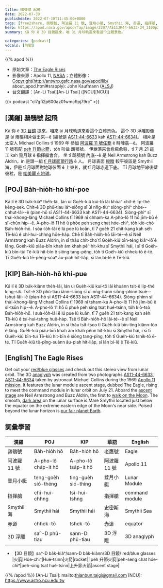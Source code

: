 ```yaml
---
title: 鴟鴞號 起飛
date: 2022-07-30
publishdate: 2022-07-30T11:45:00+0800
tags: [free2share, 鴟鴞號, 阿波羅 11 號, 登月小艇, Smythii 海, 赤道, 指揮艙, 3D 浮雕, 3D 目鏡, 火箭]
hero: https://apod.nasa.gov/apod/fap/image/2207/AS11JK44-6633-34_1100px.jpg
summary: Kā 你 ê 3D 目鏡提來，咱 ùi 月球軌道來看這个立體景色。

categories: [podcast]
vocals: [阿錕]
---
```


{{% apod %}}

- 原始文章：[The Eagle Rises](https://apod.nasa.gov/apod/ap220730.html)
- 影像來源：Apollo 11, [NASA](http://www.nasa.gov/)；立體影像：[Copyright](http://antwrp.gsfc.nasa.gov/apod/lib/
about_apod.html#srapply): John Kaufmann ([ALSJ](http://history.nasa.gov/alsj/))
- 台文翻譯：[An-Li Tsai][An-Li Tsai] ([NCU][NCU])

{{< podcast "cl7gfi2p600az01wmc9pj79rc" >}}

## [漢羅] 鴟鴞號 起飛
Kā 你 ê [3D 目鏡][red/blue glasses] 提來，咱來 ùi 月球軌道來看這个立體景色。
這个 3D 浮雕影像是 ùi 兩張相片做出來--ê (編號是 [AS11-44-6633][AS11-44-6633] kah [AS11-44-6634][AS11-44-6634])。
相片是 太空人 Michael Collins tī 1969 年 參加 [阿波羅 11 號任務][Apollo 11 mission] ê 時陣翕--ê。
阿波羅 11 號有配 [peh 升節火箭][ascent stage]，to̍h 叫做 鴟鴞號。
伊紲落來會愈飛愈懸，tī 7 月 21 這工 kah 踅月球 ê 指揮艙會合。
坐 tī 鴟鴞號 內底--ê 是 Neil Armstrong kah Buzz Aldrin，in 是頭一組 [tī 月球面頂行路][walk on the Moon] ê 人。
月球表面 [較暗][dark area] 較平彼區是 Smythii 海，伊是 tī 月球面對地球彼面 ê 上東爿，就 tī 月球赤道下底。
Tī 月球地平線後壁彼粒，是 [咱美麗 ê 地球][our fair planet Earth]。


## [POJ] Ba̍h-hio̍h-hō khí-poe
Kā lí ê 3D ba̍k-kiàⁿ the̍h-lâi, lán ùi Goe̍h-kiû kúi-tō lâi khòaⁿ chit-ê li̍p-thé kéng-sek.
Chit-ê 3D phû-tiau iáⁿ-siōng sī ùi nn̄g-tiuⁿ siòng-phìⁿ chòe--chhut-lâi--ê (pian-hō sī AS11-44-6633 kah AS11-44-6634).
Siòng-phìⁿ sī thài-khong-lâng Michael Collins tī 1969 nî chham-ka A-pho-lô 11 hō jīm-bū ê sî-chūn hip--ê.
A-pho-lô 11 hō ū phòe peh seng chat hóe-chìⁿ, to̍h kiò-chò Ba̍h-hio̍h-hō.
I sòa-lo̍h-lâi ē lú poe lú koân, tī 7 goe̍h 21 chit-kang kah se̍h Tē-kiû ê chí-hui-chhng hōe-ha̍p.
Chē tī Ba̍h-hio̍h-hō lāi-té--ê sī Neil Armstrong kah Buzz Aldrin, in sī thâu chi̍t-cho͘ tī Goe̍h-kiû bīn-téng kiâⁿ-lō͘ ê lâng.
Goe̍h-kiû piáu-bīn khah àm khah pêⁿ hit-khu sī Smythii hái, i sī tī Goe̍h-kiû bīn-tùi Tē-kiû hit-bīn ê siōng tang-pêng, to̍h tī Goe̍h-kiû chhek-tō ē-té.
Tī Goe̍h-kiû tē-pêng-sòaⁿ āu-piah hit-lia̍p, sī lán bí-lē ê Tē-kiû.

## [KIP] Ba̍h-hio̍h-hō khí-pue
Kā lí ê 3D ba̍k-kiànn the̍h-lâi, lán uì Gue̍h-kiû kuí-tō lâi khuànn tsit-ê li̍p-thé kíng-sik.
Tsit-ê 3D phû-tiau iánn-siōng sī uì nn̄g-tiunn siòng-phìnn tsuè--tshut-lâi--ê (pian-hō sī AS11-44-6633 kah AS11-44-6634).
Siòng-phìnn sī thài-khong-lâng Michael Collins tī 1969 nî tsham-ka A-pho-lô 11 hō jīm-bū ê sî-tsūn hip--ê.
A-pho-lô 11 hō ū phuè peh sing tsat hué-tsìnn, to̍h kiò-tsò Ba̍h-hio̍h-hō.
I suà-lo̍h-lâi ē lú pue lú kuân, tī 7 gue̍h 21 tsit-kang kah se̍h Tē-kiû ê tsí-hui-tshng huē-ha̍p.
Tsē tī Ba̍h-hio̍h-hō lāi-té--ê sī Neil Armstrong kah Buzz Aldrin, in sī thâu tsi̍t-tsoo tī Gue̍h-kiû bīn-tíng kiânn-lōo ê lâng.
Gue̍h-kiû piáu-bīn khah àm khah pênn hit-khu sī Smythii hái, i sī tī Gue̍h-kiû bīn-tuì Tē-kiû hit-bīn ê siōng tang-pîng, to̍h tī Gue̍h-kiû tshik-tō ē-té.
Tī Gue̍h-kiû tē-pîng-suànn āu-piah hit-lia̍p, sī lán bí-lē ê Tē-kiû.

## [English] The Eagle Rises
Get out your [red/blue glasses][red/blue glasses] and check out this stereo view from lunar orbit.
The 3D [anaglyph][anaglyph] was created from two photographs [AS11-44-6633][AS11-44-6633], [AS11-44-6634][AS11-44-6634] taken by astronaut Michael Collins during the 1969 [Apollo 11 mission][Apollo 11 mission].
It features the lunar module ascent stage, dubbed The Eagle, rising to meet the command module in lunar orbit on July 21.
Aboard the [ascent stage][ascent stage] are Neil Armstrong and Buzz Aldrin, the first to [walk on the Moon][walk on the Moon].
The smooth, [dark area][dark area] on the lunar surface is Mare Smythii located just below the equator on the extreme eastern edge of the Moon's near side.
Poised beyond the lunar horizon is [our fair planet Earth][our fair planet Earth].

## 詞彙學習

|漢羅|POJ|KIP|華語|English|
|-|-|-|-|-|
|鴟鴞號|Ba̍h-hio̍h hō|Ba̍h-hio̍h hō|老鷹號|Eagle|
|阿波羅 11 號|A-pho-lô cha̍p-it hō|A-pho-lô tsa̍p-it hō|阿波羅 11 號|Apollo 11|
|登月小艇|teng-goe̍h sió-théng|ting-gue̍h sió-thíng|登月小艇|Lunar Module|
|指揮艙|chí-hui-chhng|tsí-hui-tshng|指揮艙|command module|
|Smythii 海|Smythii hái|Smythii hái|史密斯海|Smythii Sea|
|赤道|chhek-tō|tshek-tō|赤道|equator|
|3D 浮雕|saⁿ-D phû-tiau|sann-D phû-tiau|3D 浮雕|3D anaglyph|
- 【3D 目鏡】saⁿ-D ba̍k-kiàⁿ/sann-D ba̍k-kiànn/3D 目鏡/ red/blue glasses
|火箭|Hóe-chìⁿ|Hué-tsìnn|火箭|rocket|
|peh 升節火箭|peh-seng chat hóe-chìⁿ|peh-sing tsat hué-tsìnn|上升節火箭|ascent stage|

{{% /apod %}}
[An-Li Tsai]: mailto:thianbun.taigi@gmail.com
[NCU]: https://www.astro.ncu.edu.tw

[copyright]: https://apod.nasa.gov/apod/fap/lib/about_apod.html#srapply

[red/blue glasses]:http://photojournal.jpl.nasa.gov/Help/VendorList.html#Glasses
[anaglyph]:http://en.wikipedia.org/wiki/Anaglyph_image
[AS11-44-6633]:http://www.lpi.usra.edu/resources/apollo/frame/?AS11-44-6633
[AS11-44-6634]:http://www.lpi.usra.edu/resources/apollo/frame/?AS11-44-6634
[Apollo 11 mission]:http://www.nasa.gov/mission_pages/apollo/apollo-11.html
[ascent stage]:https://apod.nasa.gov/apod/ap060107.html
[walk on the Moon]:http://www.hq.nasa.gov/alsj/a11/a11.html
[dark area]:https://apod.nasa.gov/apod/ap080208.html
[our fair planet Earth]:https://apod.nasa.gov/apod/ap181223.html
